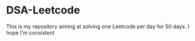 # DSA-Leetcode
This is my repository aiming at solving one Leetcode per day for 50 days. I hope I'm consistent
